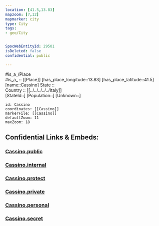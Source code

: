 ```yaml
---
location: [41.5,13.83] 
mapzoom: [7,12] 
mapmarker: city 
type: City
tags:
- geo/City


SpocWebEntityId: 29501
isDeleted: false
confidential: public

---
```

#is_a_/Place  
#is_a_ :: [[Place]] 
[has_place_longitude::13.83] 
[has_place_latitude::41.5] 
[name::Cassino] 
State ::  
Country :: [[../../../../../Italy]]  
[StateId::] 
[Population::] 
[Unknown::] 


```leaflet
id: Cassino
coordinates: [[Cassino]] 
markerFile: [[Cassino]] 
defaultZoom: 11 
maxZoom: 18
```


## Confidential Links & Embeds: 

### [Cassino.public](/_public/\Earth\Continent\Europe\Europe~South\Italy\regions~Italy\Lazio\Frosinone.Province\CityCassino.public.md) 

### [Cassino.internal](/_internal/\Earth\Continent\Europe\Europe~South\Italy\regions~Italy\Lazio\Frosinone.Province\CityCassino.internal.md) 

### [Cassino.protect](/_protect/\Earth\Continent\Europe\Europe~South\Italy\regions~Italy\Lazio\Frosinone.Province\CityCassino.protect.md) 

### [Cassino.private](/_private/\Earth\Continent\Europe\Europe~South\Italy\regions~Italy\Lazio\Frosinone.Province\CityCassino.private.md) 

### [Cassino.personal](/_personal/\Earth\Continent\Europe\Europe~South\Italy\regions~Italy\Lazio\Frosinone.Province\CityCassino.personal.md) 

### [Cassino.secret](/_secret/\Earth\Continent\Europe\Europe~South\Italy\regions~Italy\Lazio\Frosinone.Province\CityCassino.secret.md)

